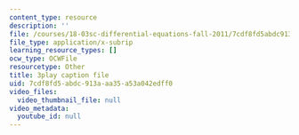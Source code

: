 ```yaml
---
content_type: resource
description: ''
file: /courses/18-03sc-differential-equations-fall-2011/7cdf8fd5abdc913aaa35a53a042edff0_UCpMao94iFg.srt
file_type: application/x-subrip
learning_resource_types: []
ocw_type: OCWFile
resourcetype: Other
title: 3play caption file
uid: 7cdf8fd5-abdc-913a-aa35-a53a042edff0
video_files:
  video_thumbnail_file: null
video_metadata:
  youtube_id: null
---
```

